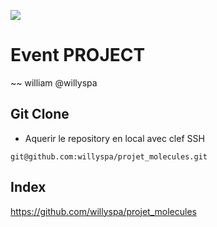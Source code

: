 ![](https://media0.giphy.com/media/2zeji2UedvZzvIZ45N/giphy.gif?cid=3640f6095c4a8a4d6b6958366767066f)

# Event PROJECT

~~ william @willyspa

## Git Clone

- Aquerir le repository en local avec clef SSH

```
git@github.com:willyspa/projet_molecules.git
```

## Index

https://github.com/willyspa/projet_molecules


